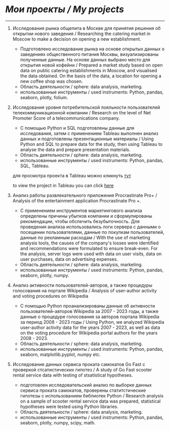 # *Мои проекты / My projects*

----

1. Исследования рынка общепита в Москве для принятия решения об открытии нового заведения / Researching the catering market in Moscow to make a decision on opening a new establishment.

	- Подготовлено исследование рынка на основе открытых данных о заведениях общественного питания Москвы, визуализированы полученные данные. На основе данных выбрано место для открытия новой кофейни / Prepared a market study based on open data on public catering establishments in Moscow, and visualised the data obtained. On the basis of the data, a location for opening a new coffee shop was chosen.
	- Область деятельности / sphere: data analysis, marketing.
	- использованные инструменты / used instruments: Python, pandas, seaborn, plotly, folium.

2. Исследования уровня потребительской лояльности пользователей телекоммуникационной компании / Research on the level of Net Promoter Score of a telecommunications company.

	- С помощью Python и SQL подготовлены данные для исследования, затем с применением Tableau выполнен анализ данных и подготовлены презентационные материалы / Using Python and SQL to prepare data for the study, then using Tableau to analyse the data and prepare presentation materials.
	- Область деятельности / sphere: data analysis, marketing.
	- использованные инструменты / used instruments: Python, pandas, SQL, Tableau.
	
	для просмотра проекта в Tableau можно кликнуть [тут](https://public.tableau.com/app/profile/lev.sutulov/viz/NPS_analysis_16877870962290/sheet0)

	to view the project in Tableau you can click [here](https://public.tableau.com/app/profile/lev.sutulov/viz/NPS_analysis_16877870962290/sheet0)

3. Анализ работы развлекательного приложения Procrastinate Pro+ / Analysis of the entertainment application Procrastinate Pro +.

	- С применением инструментов маркетингового анализа определены причины убытков компании и сформулированы рекомендации, чтобы обспечить безубыточность. Для проведения анализа использовались логи сервера с данными о посещении пользователями, данные по покупкам пользователей, данные по 
рекламным расходам / With the use of marketing analysis tools, the causes of the company's losses were identified and recommendations were formulated to ensure break-even. For the analysis, server logs were used with data on user visits, data on user purchases, data on
advertising expenses.
	- Область деятельности / sphere: data analysis, marketing.
	- использованные инструменты / used instruments: Python, pandas, seaborn, plotly, numpy.

4. Анализ активности пользователей-авторов, а также процедуры голосования на портале Wikipedia / Analysis of user-author activity and voting procedures on Wikipedia

	- С помощью Python проанализированы данные об активности пользователей-авторов Wikipedia за 2007 - 2023 годы, а также данные о процедуре голосования за авторов портала Wikipedia за период 2008 - 2023 годы / Using Python, we analyzed Wikipedia user-author activity data for the years 2007 - 2023, as well as data on the voting procedure for Wikipedia portal authors for the years 2008 - 2023.
	- Область деятельности / sphere: data analysis, marketing.
	- использованные инструменты / used instruments: Python, pandas, seaborn, matplotlib.pyplot, numpy etc.

5. Исследование данных сервиса проката самокатов Go Fast с проверкой стсатистических гипотез / A study of Go Fast scooter rental service data with testing of stsatistical hypotheses.

	- подготовлен исследовательский анализ по выборке данных сервиса проката самокатов, проверены статитстические гипотезы с использованием библиотек Python / Research analysis on a sample of scooter rental service data was prepared, statistical hypotheses were tested using Python libraries.
	- Область деятельности / sphere: data analysis, marketing.
	- использованные инструменты / used instruments: Python, pandas, seaborn, plotly, numpy, scipy, math.